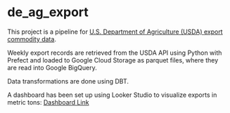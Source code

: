 # de_ag_export

This project is a pipeline for [U.S. Department of Agriculture (USDA) export commodity data](https://apps.fas.usda.gov/opendataweb/home).

Weekly export records are retrieved from the USDA API using Python with Prefect and loaded to Google Cloud Storage as parquet files, where they are read into Google BigQuery.

Data transformations are done using DBT.

A dashboard has been set up using Looker Studio to visualize exports in metric tons:
[Dashboard Link](https://lookerstudio.google.com/reporting/e112d498-feb2-4705-abd0-5491deeda2fa)
 
